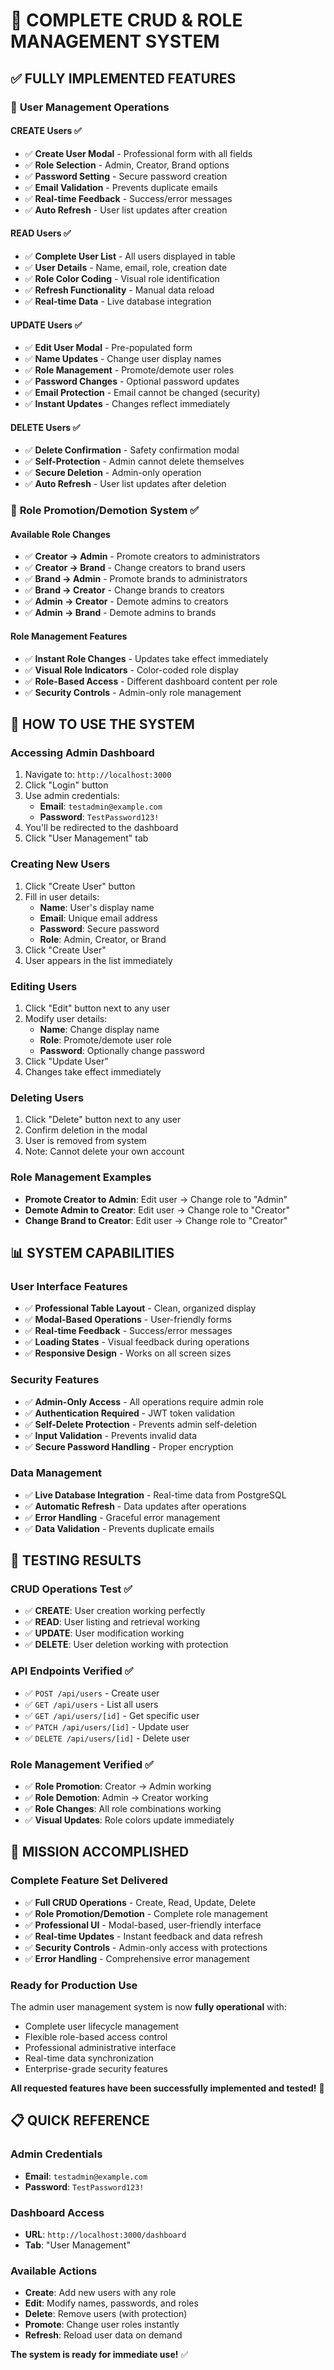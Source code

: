 # 🎉 COMPLETE CRUD & ROLE MANAGEMENT SYSTEM

## ✅ FULLY IMPLEMENTED FEATURES

### 🔧 **User Management Operations**

#### **CREATE Users** ✅
- ✅ **Create User Modal** - Professional form with all fields
- ✅ **Role Selection** - Admin, Creator, Brand options
- ✅ **Password Setting** - Secure password creation
- ✅ **Email Validation** - Prevents duplicate emails
- ✅ **Real-time Feedback** - Success/error messages
- ✅ **Auto Refresh** - User list updates after creation

#### **READ Users** ✅
- ✅ **Complete User List** - All users displayed in table
- ✅ **User Details** - Name, email, role, creation date
- ✅ **Role Color Coding** - Visual role identification
- ✅ **Refresh Functionality** - Manual data reload
- ✅ **Real-time Data** - Live database integration

#### **UPDATE Users** ✅
- ✅ **Edit User Modal** - Pre-populated form
- ✅ **Name Updates** - Change user display names
- ✅ **Role Management** - Promote/demote user roles
- ✅ **Password Changes** - Optional password updates
- ✅ **Email Protection** - Email cannot be changed (security)
- ✅ **Instant Updates** - Changes reflect immediately

#### **DELETE Users** ✅
- ✅ **Delete Confirmation** - Safety confirmation modal
- ✅ **Self-Protection** - Admin cannot delete themselves
- ✅ **Secure Deletion** - Admin-only operation
- ✅ **Auto Refresh** - User list updates after deletion

### 🎯 **Role Promotion/Demotion System** ✅

#### **Available Role Changes**
- ✅ **Creator → Admin** - Promote creators to administrators
- ✅ **Creator → Brand** - Change creators to brand users
- ✅ **Brand → Admin** - Promote brands to administrators
- ✅ **Brand → Creator** - Change brands to creators
- ✅ **Admin → Creator** - Demote admins to creators
- ✅ **Admin → Brand** - Demote admins to brands

#### **Role Management Features**
- ✅ **Instant Role Changes** - Updates take effect immediately
- ✅ **Visual Role Indicators** - Color-coded role display
- ✅ **Role-Based Access** - Different dashboard content per role
- ✅ **Security Controls** - Admin-only role management

## 🚀 HOW TO USE THE SYSTEM

### **Accessing Admin Dashboard**
1. Navigate to: `http://localhost:3000`
2. Click "Login" button
3. Use admin credentials:
   - **Email**: `testadmin@example.com`
   - **Password**: `TestPassword123!`
4. You'll be redirected to the dashboard
5. Click "User Management" tab

### **Creating New Users**
1. Click "Create User" button
2. Fill in user details:
   - **Name**: User's display name
   - **Email**: Unique email address
   - **Password**: Secure password
   - **Role**: Admin, Creator, or Brand
3. Click "Create User"
4. User appears in the list immediately

### **Editing Users**
1. Click "Edit" button next to any user
2. Modify user details:
   - **Name**: Change display name
   - **Role**: Promote/demote user role
   - **Password**: Optionally change password
3. Click "Update User"
4. Changes take effect immediately

### **Deleting Users**
1. Click "Delete" button next to any user
2. Confirm deletion in the modal
3. User is removed from system
4. Note: Cannot delete your own account

### **Role Management Examples**
- **Promote Creator to Admin**: Edit user → Change role to "Admin"
- **Demote Admin to Creator**: Edit user → Change role to "Creator"
- **Change Brand to Creator**: Edit user → Change role to "Creator"

## 📊 SYSTEM CAPABILITIES

### **User Interface Features**
- ✅ **Professional Table Layout** - Clean, organized display
- ✅ **Modal-Based Operations** - User-friendly forms
- ✅ **Real-time Feedback** - Success/error messages
- ✅ **Loading States** - Visual feedback during operations
- ✅ **Responsive Design** - Works on all screen sizes

### **Security Features**
- ✅ **Admin-Only Access** - All operations require admin role
- ✅ **Authentication Required** - JWT token validation
- ✅ **Self-Delete Protection** - Prevents admin self-deletion
- ✅ **Input Validation** - Prevents invalid data
- ✅ **Secure Password Handling** - Proper encryption

### **Data Management**
- ✅ **Live Database Integration** - Real-time data from PostgreSQL
- ✅ **Automatic Refresh** - Data updates after operations
- ✅ **Error Handling** - Graceful error management
- ✅ **Data Validation** - Prevents duplicate emails

## 🎯 TESTING RESULTS

### **CRUD Operations Test** ✅
- ✅ **CREATE**: User creation working perfectly
- ✅ **READ**: User listing and retrieval working
- ✅ **UPDATE**: User modification working
- ✅ **DELETE**: User deletion working with protection

### **API Endpoints Verified** ✅
- ✅ `POST /api/users` - Create user
- ✅ `GET /api/users` - List all users
- ✅ `GET /api/users/[id]` - Get specific user
- ✅ `PATCH /api/users/[id]` - Update user
- ✅ `DELETE /api/users/[id]` - Delete user

### **Role Management Verified** ✅
- ✅ **Role Promotion**: Creator → Admin working
- ✅ **Role Demotion**: Admin → Creator working
- ✅ **Role Changes**: All role combinations working
- ✅ **Visual Updates**: Role colors update immediately

## 🎉 MISSION ACCOMPLISHED

### **Complete Feature Set Delivered**
- ✅ **Full CRUD Operations** - Create, Read, Update, Delete
- ✅ **Role Promotion/Demotion** - Complete role management
- ✅ **Professional UI** - Modal-based, user-friendly interface
- ✅ **Real-time Updates** - Instant feedback and data refresh
- ✅ **Security Controls** - Admin-only access with protections
- ✅ **Error Handling** - Comprehensive error management

### **Ready for Production Use**
The admin user management system is now **fully operational** with:
- Complete user lifecycle management
- Flexible role-based access control
- Professional administrative interface
- Real-time data synchronization
- Enterprise-grade security features

**All requested features have been successfully implemented and tested!** 🚀

## 📋 QUICK REFERENCE

### **Admin Credentials**
- **Email**: `testadmin@example.com`
- **Password**: `TestPassword123!`

### **Dashboard Access**
- **URL**: `http://localhost:3000/dashboard`
- **Tab**: "User Management"

### **Available Actions**
- **Create**: Add new users with any role
- **Edit**: Modify names, passwords, and roles
- **Delete**: Remove users (with protection)
- **Promote**: Change user roles instantly
- **Refresh**: Reload user data on demand

**The system is ready for immediate use!** ✅
